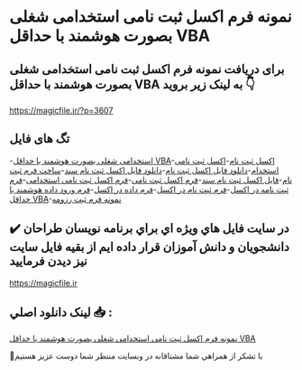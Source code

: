 # نمونه فرم اکسل ثبت نامی استخدامی شغلی بصورت هوشمند با حداقل VBA

## برای دریافت نمونه فرم اکسل ثبت نامی استخدامی شغلی بصورت هوشمند با حداقل VBA به لینک زیر بروید 👇

https://magicfile.ir/?p=3607

## تگ های فایل

-[استخدامی شغلی بصورت هوشمند با حداقل VBA](https://magicfile.ir/product/%d9%81%d8%b1%d9%85-%d8%a7%da%a9%d8%b3%d9%84-%d8%ab%d8%a8%d8%aa-%d9%86%d8%a7%d9%85%db%8c-%d8%a7%d8%b3%d8%aa%d8%ae%d8%af%d8%a7%d9%85%db%8c-%d8%b4%d8%ba%d9%84%db%8c-%d8%a8%d8%b5%d9%88%d8%b1%d8%aa-%d9%87%d9%88%d8%b4%d9%85%d9%86%d8%af-%d8%ad%d8%af%d8%a7%d9%82%d9%84-vba/)-[اکسل ثبت نام](https://magicfile.ir/product/%d9%81%d8%b1%d9%85-%d8%a7%da%a9%d8%b3%d9%84-%d8%ab%d8%a8%d8%aa-%d9%86%d8%a7%d9%85%db%8c-%d8%a7%d8%b3%d8%aa%d8%ae%d8%af%d8%a7%d9%85%db%8c-%d8%b4%d8%ba%d9%84%db%8c-%d8%a8%d8%b5%d9%88%d8%b1%d8%aa-%d9%87%d9%88%d8%b4%d9%85%d9%86%d8%af-%d8%ad%d8%af%d8%a7%d9%82%d9%84-vba/)-[اکسل ثبت نامی استخدام](https://magicfile.ir/product/%d9%81%d8%b1%d9%85-%d8%a7%da%a9%d8%b3%d9%84-%d8%ab%d8%a8%d8%aa-%d9%86%d8%a7%d9%85%db%8c-%d8%a7%d8%b3%d8%aa%d8%ae%d8%af%d8%a7%d9%85%db%8c-%d8%b4%d8%ba%d9%84%db%8c-%d8%a8%d8%b5%d9%88%d8%b1%d8%aa-%d9%87%d9%88%d8%b4%d9%85%d9%86%d8%af-%d8%ad%d8%af%d8%a7%d9%82%d9%84-vba/)-[دانلود فایل اکسل ثبت نام](https://magicfile.ir/product/%d9%81%d8%b1%d9%85-%d8%a7%da%a9%d8%b3%d9%84-%d8%ab%d8%a8%d8%aa-%d9%86%d8%a7%d9%85%db%8c-%d8%a7%d8%b3%d8%aa%d8%ae%d8%af%d8%a7%d9%85%db%8c-%d8%b4%d8%ba%d9%84%db%8c-%d8%a8%d8%b5%d9%88%d8%b1%d8%aa-%d9%87%d9%88%d8%b4%d9%85%d9%86%d8%af-%d8%ad%d8%af%d8%a7%d9%82%d9%84-vba/)-[دانلود فایل اکسل ثبت نام سند](https://magicfile.ir/product/%d9%81%d8%b1%d9%85-%d8%a7%da%a9%d8%b3%d9%84-%d8%ab%d8%a8%d8%aa-%d9%86%d8%a7%d9%85%db%8c-%d8%a7%d8%b3%d8%aa%d8%ae%d8%af%d8%a7%d9%85%db%8c-%d8%b4%d8%ba%d9%84%db%8c-%d8%a8%d8%b5%d9%88%d8%b1%d8%aa-%d9%87%d9%88%d8%b4%d9%85%d9%86%d8%af-%d8%ad%d8%af%d8%a7%d9%82%d9%84-vba/)-[ساخت فرم ثبت نام](https://magicfile.ir/product/%d9%81%d8%b1%d9%85-%d8%a7%da%a9%d8%b3%d9%84-%d8%ab%d8%a8%d8%aa-%d9%86%d8%a7%d9%85%db%8c-%d8%a7%d8%b3%d8%aa%d8%ae%d8%af%d8%a7%d9%85%db%8c-%d8%b4%d8%ba%d9%84%db%8c-%d8%a8%d8%b5%d9%88%d8%b1%d8%aa-%d9%87%d9%88%d8%b4%d9%85%d9%86%d8%af-%d8%ad%d8%af%d8%a7%d9%82%d9%84-vba/)-[فایل اکسل ثبت نام سند](https://magicfile.ir/product/%d9%81%d8%b1%d9%85-%d8%a7%da%a9%d8%b3%d9%84-%d8%ab%d8%a8%d8%aa-%d9%86%d8%a7%d9%85%db%8c-%d8%a7%d8%b3%d8%aa%d8%ae%d8%af%d8%a7%d9%85%db%8c-%d8%b4%d8%ba%d9%84%db%8c-%d8%a8%d8%b5%d9%88%d8%b1%d8%aa-%d9%87%d9%88%d8%b4%d9%85%d9%86%d8%af-%d8%ad%d8%af%d8%a7%d9%82%d9%84-vba/)-[فرم اکسل ثبت نامی](https://magicfile.ir/product/%d9%81%d8%b1%d9%85-%d8%a7%da%a9%d8%b3%d9%84-%d8%ab%d8%a8%d8%aa-%d9%86%d8%a7%d9%85%db%8c-%d8%a7%d8%b3%d8%aa%d8%ae%d8%af%d8%a7%d9%85%db%8c-%d8%b4%d8%ba%d9%84%db%8c-%d8%a8%d8%b5%d9%88%d8%b1%d8%aa-%d9%87%d9%88%d8%b4%d9%85%d9%86%d8%af-%d8%ad%d8%af%d8%a7%d9%82%d9%84-vba/)-[فرم اکسل ثبت نامی استخدامی](https://magicfile.ir/product/%d9%81%d8%b1%d9%85-%d8%a7%da%a9%d8%b3%d9%84-%d8%ab%d8%a8%d8%aa-%d9%86%d8%a7%d9%85%db%8c-%d8%a7%d8%b3%d8%aa%d8%ae%d8%af%d8%a7%d9%85%db%8c-%d8%b4%d8%ba%d9%84%db%8c-%d8%a8%d8%b5%d9%88%d8%b1%d8%aa-%d9%87%d9%88%d8%b4%d9%85%d9%86%d8%af-%d8%ad%d8%af%d8%a7%d9%82%d9%84-vba/)-[فرم ثبت نامه در اکسل](https://magicfile.ir/product/%d9%81%d8%b1%d9%85-%d8%a7%da%a9%d8%b3%d9%84-%d8%ab%d8%a8%d8%aa-%d9%86%d8%a7%d9%85%db%8c-%d8%a7%d8%b3%d8%aa%d8%ae%d8%af%d8%a7%d9%85%db%8c-%d8%b4%d8%ba%d9%84%db%8c-%d8%a8%d8%b5%d9%88%d8%b1%d8%aa-%d9%87%d9%88%d8%b4%d9%85%d9%86%d8%af-%d8%ad%d8%af%d8%a7%d9%82%d9%84-vba/)-[فرم ثبت نام در اکسل](https://magicfile.ir/product/%d9%81%d8%b1%d9%85-%d8%a7%da%a9%d8%b3%d9%84-%d8%ab%d8%a8%d8%aa-%d9%86%d8%a7%d9%85%db%8c-%d8%a7%d8%b3%d8%aa%d8%ae%d8%af%d8%a7%d9%85%db%8c-%d8%b4%d8%ba%d9%84%db%8c-%d8%a8%d8%b5%d9%88%d8%b1%d8%aa-%d9%87%d9%88%d8%b4%d9%85%d9%86%d8%af-%d8%ad%d8%af%d8%a7%d9%82%d9%84-vba/)-[فرم داده در اکسل](https://magicfile.ir/product/%d9%81%d8%b1%d9%85-%d8%a7%da%a9%d8%b3%d9%84-%d8%ab%d8%a8%d8%aa-%d9%86%d8%a7%d9%85%db%8c-%d8%a7%d8%b3%d8%aa%d8%ae%d8%af%d8%a7%d9%85%db%8c-%d8%b4%d8%ba%d9%84%db%8c-%d8%a8%d8%b5%d9%88%d8%b1%d8%aa-%d9%87%d9%88%d8%b4%d9%85%d9%86%d8%af-%d8%ad%d8%af%d8%a7%d9%82%d9%84-vba/)-[فرم ورود داده هوشمند با حداقل VBA](https://magicfile.ir/product/%d9%81%d8%b1%d9%85-%d8%a7%da%a9%d8%b3%d9%84-%d8%ab%d8%a8%d8%aa-%d9%86%d8%a7%d9%85%db%8c-%d8%a7%d8%b3%d8%aa%d8%ae%d8%af%d8%a7%d9%85%db%8c-%d8%b4%d8%ba%d9%84%db%8c-%d8%a8%d8%b5%d9%88%d8%b1%d8%aa-%d9%87%d9%88%d8%b4%d9%85%d9%86%d8%af-%d8%ad%d8%af%d8%a7%d9%82%d9%84-vba/)-[نمونه فرم ثبت رزومه](https://magicfile.ir/product/%d9%81%d8%b1%d9%85-%d8%a7%da%a9%d8%b3%d9%84-%d8%ab%d8%a8%d8%aa-%d9%86%d8%a7%d9%85%db%8c-%d8%a7%d8%b3%d8%aa%d8%ae%d8%af%d8%a7%d9%85%db%8c-%d8%b4%d8%ba%d9%84%db%8c-%d8%a8%d8%b5%d9%88%d8%b1%d8%aa-%d9%87%d9%88%d8%b4%d9%85%d9%86%d8%af-%d8%ad%d8%af%d8%a7%d9%82%d9%84-vba/)

## ✔️ در سايت فايل هاي ويژه اي براي برنامه نويسان طراحان دانشجويان و دانش آموزان قرار داده ايم از بقيه فايل سايت نيز ديدن فرماييد

https://magicfile.ir


## لينک دانلود اصلي 📥 :

[نمونه فرم اکسل ثبت نامی استخدامی شغلی بصورت هوشمند با حداقل VBA](https://magicfile.ir/product/%d9%81%d8%b1%d9%85-%d8%a7%da%a9%d8%b3%d9%84-%d8%ab%d8%a8%d8%aa-%d9%86%d8%a7%d9%85%db%8c-%d8%a7%d8%b3%d8%aa%d8%ae%d8%af%d8%a7%d9%85%db%8c-%d8%b4%d8%ba%d9%84%db%8c-%d8%a8%d8%b5%d9%88%d8%b1%d8%aa-%d9%87%d9%88%d8%b4%d9%85%d9%86%d8%af-%d8%ad%d8%af%d8%a7%d9%82%d9%84-vba/) 


🙏با تشکر از همراهي شما مشتاقانه در وبسایت منتظر شما دوست عزیز هستیم

